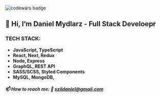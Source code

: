![codewars badge](https://www.codewars.com/users/szildaniel/badges/large)
## 👋 Hi, I’m Daniel Mydlarz - Full Stack Develoepr ##
### TECH STACK: 
* **JavaScript, TypeScript**
* **React, Next, Redux**
* **Node, Express**
* **GraphQL, REST API**
* **SASS/SCSS, Styled Components**
* **MySQL, MongoDB,**

##### 📫 How to reach me: 📝 szildaniel@gmail.com 
